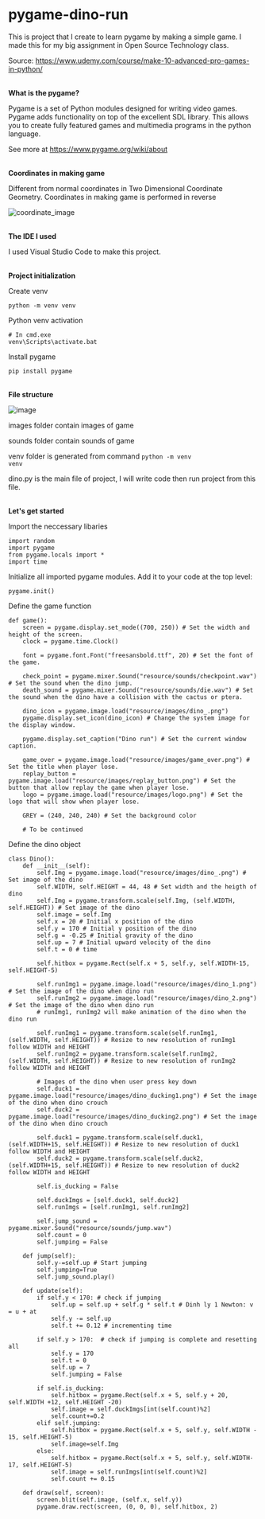 # pygame-dino-run

This is project that I create to learn pygame by making a simple game. I made this for my big assignment in Open Source Technology class.

Source: https://www.udemy.com/course/make-10-advanced-pro-games-in-python/

<br/>
<b>What is the pygame?</b> 

Pygame is a set of Python modules designed for writing video games.
Pygame adds functionality on top of the excellent SDL library.
This allows you to create fully featured games and multimedia programs in the python language.

See more at https://www.pygame.org/wiki/about

<br/>
<b>Coordinates in making game</b>

Different from normal coordinates in Two Dimensional Coordinate Geometry. Coordinates in making game is performed in reverse

![coordinate_image](https://github.com/hieund20/pygame-dino-run/assets/71435458/c1944135-c188-4143-bea0-738f8d0c5d4c?raw=true)

<br/>
<b>The IDE I used</b>

I used Visual Studio Code to make this project.

<br/>
<b>Project initialization</b>

Create venv

```
python -m venv venv
```

Python venv activation

```
# In cmd.exe
venv\Scripts\activate.bat
```

Install pygame

```
pip install pygame
```

<br/>
<b>File structure</b>

<br/>

![image](https://github.com/hieund20/pygame-dino-run/assets/71435458/bbf7db22-ad0a-4076-839a-04ce52611ce3)

images folder contain images of game 

sounds folder contain sounds of game 

venv folder is generated from command <code>python -m venv venv</code>

dino.py is the main file of project, I will write code then run project from this file.

<br/>
<b>Let's get started</b>

Import the neccessary libaries

```
import random
import pygame
from pygame.locals import *
import time
```

Initialize all imported pygame modules. Add it to your code at the top level:

```
pygame.init()
```

Define the game function

```
def game():
    screen = pygame.display.set_mode((700, 250)) # Set the width and height of the screen.
    clock = pygame.time.Clock()

    font = pygame.font.Font("freesansbold.ttf", 20) # Set the font of the game.

    check_point = pygame.mixer.Sound("resource/sounds/checkpoint.wav") # Set the sound when the dino jump.
    death_sound = pygame.mixer.Sound("resource/sounds/die.wav") # Set the sound when the dino have a collision with the cactus or ptera.

    dino_icon = pygame.image.load("resource/images/dino_.png") 
    pygame.display.set_icon(dino_icon) # Change the system image for the display window.

    pygame.display.set_caption("Dino run") # Set the current window caption.

    game_over = pygame.image.load("resource/images/game_over.png") # Set the title when player lose.
    replay_button = pygame.image.load("resource/images/replay_button.png") # Set the button that allow replay the game when player lose.
    logo = pygame.image.load("resource/images/logo.png") # Set the logo that will show when player lose.

    GREY = (240, 240, 240) # Set the background color

    # To be continued
```

Define the dino object
```
class Dino():
    def __init__(self):
        self.Img = pygame.image.load("resource/images/dino_.png") # Set image of the dino
        self.WIDTH, self.HEIGHT = 44, 48 # Set width and the heigth of dino
        self.Img = pygame.transform.scale(self.Img, (self.WIDTH, self.HEIGHT)) # Set image of the dino
        self.image = self.Img 
        self.x = 20 # Initial x position of the dino 
        self.y = 170 # Initial y position of the dino 
        self.g = -0.25 # Initial gravity of the dino
        self.up = 7 # Initial upward velocity of the dino
        self.t = 0 # time

        self.hitbox = pygame.Rect(self.x + 5, self.y, self.WIDTH-15, self.HEIGHT-5)

        self.runImg1 = pygame.image.load("resource/images/dino_1.png") # Set the image of the dino when dino run
        self.runImg2 = pygame.image.load("resource/images/dino_2.png") # Set the image of the dino when dino run
        # runImg1, runImg2 will make animation of the dino when the dino run
        
        self.runImg1 = pygame.transform.scale(self.runImg1, (self.WIDTH, self.HEIGHT)) # Resize to new resolution of runImg1 follow WIDTH and HEIGHT
        self.runImg2 = pygame.transform.scale(self.runImg2, (self.WIDTH, self.HEIGHT)) # Resize to new resolution of runImg2 follow WIDTH and HEIGHT

        # Images of the dino when user press key down
        self.duck1 = pygame.image.load("resource/images/dino_ducking1.png") # Set the image of the dino when dino crouch
        self.duck2 = pygame.image.load("resource/images/dino_ducking2.png") # Set the image of the dino when dino crouch

        self.duck1 = pygame.transform.scale(self.duck1, (self.WIDTH+15, self.HEIGHT)) # Resize to new resolution of duck1 follow WIDTH and HEIGHT
        self.duck2 = pygame.transform.scale(self.duck2, (self.WIDTH+15, self.HEIGHT)) # Resize to new resolution of duck2 follow WIDTH and HEIGHT

        self.is_ducking = False

        self.duckImgs = [self.duck1, self.duck2]
        self.runImgs = [self.runImg1, self.runImg2]

        self.jump_sound = pygame.mixer.Sound("resource/sounds/jump.wav")
        self.count = 0
        self.jumping = False

    def jump(self):
        self.y-=self.up # Start jumping
        self.jumping=True
        self.jump_sound.play()

    def update(self):
        if self.y < 170: # check if jumping
            self.up = self.up + self.g * self.t # Dinh ly 1 Newton: v = u + at
            self.y -= self.up
            self.t += 0.12 # incrementing time

        if self.y > 170:  # check if jumping is complete and resetting all
            self.y = 170
            self.t = 0
            self.up = 7
            self.jumping = False

        if self.is_ducking:
            self.hitbox = pygame.Rect(self.x + 5, self.y + 20, self.WIDTH +12, self.HEIGHT -20)
            self.image = self.duckImgs[int(self.count)%2]
            self.count+=0.2
        elif self.jumping:
            self.hitbox = pygame.Rect(self.x + 5, self.y, self.WIDTH - 15, self.HEIGHT-5)
            self.image=self.Img
        else:
            self.hitbox = pygame.Rect(self.x + 5, self.y, self.WIDTH-17, self.HEIGHT-5)
            self.image = self.runImgs[int(self.count)%2]
            self.count += 0.15

    def draw(self, screen):
        screen.blit(self.image, (self.x, self.y))
        pygame.draw.rect(screen, (0, 0, 0), self.hitbox, 2)
```














